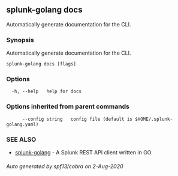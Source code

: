 ## splunk-golang docs

Automatically generate documentation for the CLI.

### Synopsis

Automatically generate documentation for the CLI.

```
splunk-golang docs [flags]
```

### Options

```
  -h, --help   help for docs
```

### Options inherited from parent commands

```
      --config string   config file (default is $HOME/.splunk-golang.yaml)
```

### SEE ALSO

- [splunk-golang](splunk-golang.md) - A Splunk REST API client written in GO.

###### Auto generated by spf13/cobra on 2-Aug-2020
